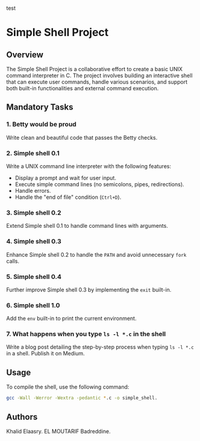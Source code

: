 test
# Simple Shell Project

## Overview

The Simple Shell Project is a collaborative effort to create a basic UNIX command interpreter in C. The project involves building an interactive shell that can execute user commands, handle various scenarios, and support both built-in functionalities and external command execution.

## Mandatory Tasks

### 1. Betty would be proud

Write clean and beautiful code that passes the Betty checks.

### 2. Simple shell 0.1

Write a UNIX command line interpreter with the following features:

- Display a prompt and wait for user input.
- Execute simple command lines (no semicolons, pipes, redirections).
- Handle errors.
- Handle the "end of file" condition (`Ctrl+D`).

### 3. Simple shell 0.2

Extend Simple shell 0.1 to handle command lines with arguments.

### 4. Simple shell 0.3

Enhance Simple shell 0.2 to handle the `PATH` and avoid unnecessary `fork` calls.

### 5. Simple shell 0.4

Further improve Simple shell 0.3 by implementing the `exit` built-in.

### 6. Simple shell 1.0

Add the `env` built-in to print the current environment.

### 7. What happens when you type `ls -l *.c` in the shell

Write a blog post detailing the step-by-step process when typing `ls -l *.c` in a shell. Publish it on Medium.

## Usage

To compile the shell, use the following command:

```bash
gcc -Wall -Werror -Wextra -pedantic *.c -o simple_shell.
```

## Authors

Khalid Elaasry.
EL MOUTARIF Badreddine.
